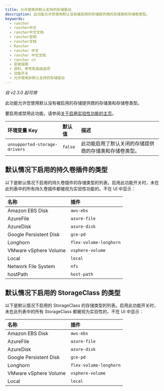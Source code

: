 ```yaml
---
title: 允许使用非默认支持的存储驱动
description: 此功能允许您使用默认没有被启用的存储提供商的存储类和存储卷类型。
keywords:
  - rancher
  - rancher中文
  - rancher中文文档
  - rancher官网
  - rancher文档
  - Rancher
  - rancher 中文
  - rancher 中文文档
  - rancher cn
  - 安装指南
  - 资料、参考和高级选项
  - 功能开关
  - 允许使用非默认支持的存储驱动
---
```


_自 v2.3.0 起可用_

此功能允许您使用默认没有被启用的存储提供商的存储类和存储卷类型。

要启用或禁用此功能，请参阅[关于启用实验性功能的主页](/docs/rancher2/installation/resources/feature-flags/_index)。

| 环境变量 Key                  | 默认值  | 描述                                                   |
| :---------------------------- | :------ | :----------------------------------------------------- |
| `unsupported-storage-drivers` | `false` | 此功能启用了默认关闭的存储提供商的存储类和存储卷类型。 |

## 默认情况下启用的持久卷插件的类型

以下是默认情况下启用的持久卷插件的存储类型的列表。启用此功能开关时，未在此列表中的所有持久卷插件都被视为实验性功能的，不在 UI 中显示：

| 名称                   | 插件                   |
| :--------------------- | :--------------------- |
| Amazon EBS Disk        | `aws-ebs`              |
| AzureFile              | `azure-file`           |
| AzureDisk              | `azure-disk`           |
| Google Persistent Disk | `gce-pd`               |
| Longhorn               | `flex-volume-longhorn` |
| VMware vSphere Volume  | `vsphere-volume`       |
| Local                  | `local`                |
| Network File System    | `nfs`                  |
| hostPath               | `host-path`            |

## 默认情况下启用的 StorageClass 的类型

以下是默认情况下启用的 StorageClass 的存储类型的列表。启用此功能开关时，未在此列表中的所有 StorageClass 都被视为实验性的，不在 UI 中显示：

| 名称                   | 插件                   |
| :--------------------- | :--------------------- |
| Amazon EBS Disk        | `aws-ebs`              |
| AzureFile              | `azure-file`           |
| AzureDisk              | `azure-disk`           |
| Google Persistent Disk | `gce-pd`               |
| Longhorn               | `flex-volume-longhorn` |
| VMware vSphere Volume  | `vsphere-volume`       |
| Local                  | `local`                |
